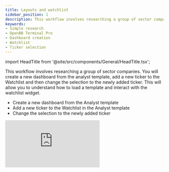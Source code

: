 ```yaml
---
title: Layouts and watchlist
sidebar_position: 1
description: This workflow involves researching a group of sector companies. You will create a new dashboard from the analyst template, add a new ticker to the Watchlist and then change the selection to the newly added ticker.
keywords:
- Simple research
- OpenBB Terminal Pro
- Dashboard creation
- Watchlist
- Ticker selection
---
```


import HeadTitle from '@site/src/components/General/HeadTitle.tsx';

<HeadTitle title="Layouts and Watchlist | OpenBB Terminal Docs" />

This workflow involves researching a group of sector companies. You will create a new dashboard from the analyst template, add a new ticker to the Watchlist and then change the selection to the newly added ticker. This will allow you to understand how to load a template and interact with the watchlist widget.

- Create a new dashboard from the Analyst template
- Add a new ticker to the Watchlist in the Analyst template
- Change the selection to the newly added ticker

<div style={{display: 'flex', justifyContent: 'center'}}>
    <iframe
        style={{width: '800px', height: '450px', display: 'block', margin: '0 auto'}}
        src="https://www.youtube.com/embed/2a4RoOH7sdY?si=K6kcA4b0LJGZIAOf"
        title="YouTube video player"
        frameBorder="0"
        allow="accelerometer; autoplay; clipboard-write; encrypted-media; gyroscope; picture-in-picture; web-share"
    />
</div>
